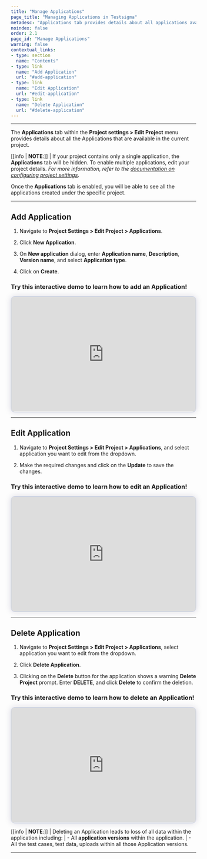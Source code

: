 ```yaml
---
title: "Manage Applications"
page_title: "Managing Applications in Testsigma"
metadesc: "Applications tab provides details about all applications available in the project | Learn how to manage applications within Testsigma projects"
noindex: false
order: 2.1
page_id: "Manage Applications"
warning: false
contextual_links:
- type: section
  name: "Contents"
- type: link
  name: "Add Application"
  url: "#add-application"
- type: link
  name: "Edit Application"
  url: "#edit-application"
- type: link
  name: "Delete Application"
  url: "#delete-application"
---
```



---


The **Applications** tab within the **Project settings > Edit Project** menu provides details about all the Applications that are available in the current project.


[[info | **NOTE**:]]
| If your project contains only a single application, the **Applications** tab will be hidden. To enable multiple applications, edit your project details. *For more information, refer to the [documentation on configuring project settings](https://testsigma.com/docs/projects/overview/)*.


Once the **Applications** tab is enabled, you will be able to see all the applications created under the specific project.


---


## **Add Application**

1. Navigate to **Project Settings > Edit Project > Applications**.

2. Click **New Application**.



3. On **New application** dialog, enter **Application name**, **Description**, **Version name**, and select **Application type**. 

4. Click on **Create**.



### **Try this interactive demo to learn how to add an Application!**

<div>
  <script async src="https://js.storylane.io/js/v2/storylane.js"></script>
  <div class="sl-embed" style="position:relative;padding-bottom:calc(57.41% + 25px);width:100%;height:0;transform:scale(1)">
    <iframe loading="lazy" class="sl-demo" src="https://app.storylane.io/demo/rtsduujyqk6c?embed=inline" name="sl-embed" allow="fullscreen" allowfullscreen style="position:absolute;top:0;left:0;width:100%!important;height:100%!important;border:1px solid rgba(63,95,172,0.35);box-shadow: 0px 0px 18px rgba(26, 19, 72, 0.15);border-radius:10px;box-sizing:border-box;"></iframe>
  </div>
</div>

---


## **Edit Application**


1. Navigate to **Project Settings > Edit Project > Applications**, and select application you want to edit from the dropdown.  


2. Make the required changes and click on the **Update** to save the changes.

### **Try this interactive demo to learn how to edit an Application!**

<div>
  <script async src="https://js.storylane.io/js/v2/storylane.js"></script>
  <div class="sl-embed" style="position:relative;padding-bottom:calc(57.41% + 25px);width:100%;height:0;transform:scale(1)">
    <iframe loading="lazy" class="sl-demo" src="https://app.storylane.io/demo/smkcsuvisch4?embed=inline" name="sl-embed" allow="fullscreen" allowfullscreen style="position:absolute;top:0;left:0;width:100%!important;height:100%!important;border:1px solid rgba(63,95,172,0.35);box-shadow: 0px 0px 18px rgba(26, 19, 72, 0.15);border-radius:10px;box-sizing:border-box;"></iframe>
  </div>
</div>


---

##  **Delete Application**

1. Navigate to **Project Settings > Edit Project > Applications**, select application you want to edit from the dropdown.


2. Click **Delete Application**. 


3. Clicking on the **Delete** button for the application shows a warning **Delete Project** prompt. Enter **DELETE**, and click **Delete** to confirm the deletion.


### **Try this interactive demo to learn how to delete an Application!**

<div>
  <script async src="https://js.storylane.io/js/v2/storylane.js"></script>
  <div class="sl-embed" style="position:relative;padding-bottom:calc(57.41% + 25px);width:100%;height:0;transform:scale(1)">
    <iframe loading="lazy" class="sl-demo" src="https://app.storylane.io/demo/vycpbv9kldkr?embed=inline" name="sl-embed" allow="fullscreen" allowfullscreen style="position:absolute;top:0;left:0;width:100%!important;height:100%!important;border:1px solid rgba(63,95,172,0.35);box-shadow: 0px 0px 18px rgba(26, 19, 72, 0.15);border-radius:10px;box-sizing:border-box;"></iframe>
  </div>
</div>


[[info | **NOTE**:]]
| Deleting an Application leads to loss of all data within the application including:
| - All **application versions** within the application.
| - All the test cases, test data, uploads within all those Application versions.

---